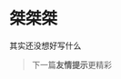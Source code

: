 # 桀桀桀



















































































其实还没想好写什么

> 下一篇**友情提示**更精彩